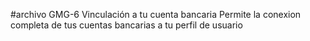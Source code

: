 #archivo GMG-6 Vinculación a tu cuenta bancaria
Permite la conexion completa de tus cuentas bancarias a tu perfil de usuario
